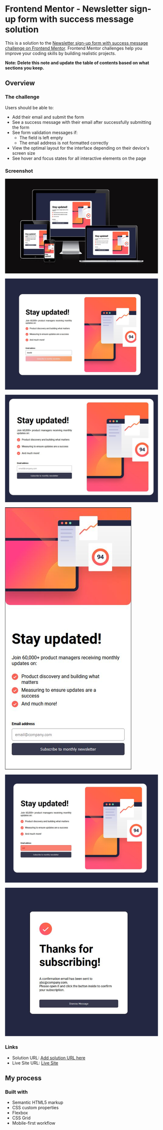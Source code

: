 # Frontend Mentor - Newsletter sign-up form with success message solution

This is a solution to the [Newsletter sign-up form with success message challenge on Frontend Mentor](https://www.frontendmentor.io/challenges/newsletter-signup-form-with-success-message-3FC1AZbNrv). Frontend Mentor challenges help you improve your coding skills by building realistic projects. 


**Note: Delete this note and update the table of contents based on what sections you keep.**

## Overview

### The challenge

Users should be able to:

- Add their email and submit the form
- See a success message with their email after successfully submitting the form
- See form validation messages if:
  - The field is left empty
  - The email address is not formatted correctly
- View the optimal layout for the interface depending on their device's screen size
- See hover and focus states for all interactive elements on the page

### Screenshot

![Responsive design](./screenshot.jpg)

![Desktop View](./assets/images/desktop.JPG)

![Inactive View](./assets/images/inactive.JPG)

![Mobile View](./assets/images/mobile.JPG)

![Invalid View](./assets/images/invalid.JPG)

![Confirmation message](./assets/images/confirmation.JPG)

### Links

- Solution URL: [Add solution URL here](https://github.com/farrukh-ahm/newsletter-signup-challenge.git)
- Live Site URL: [Live Site](https://farrukh-ahm.github.io/newsletter-signup-challenge/)

## My process

### Built with

- Semantic HTML5 markup
- CSS custom properties
- Flexbox
- CSS Grid
- Mobile-first workflow


